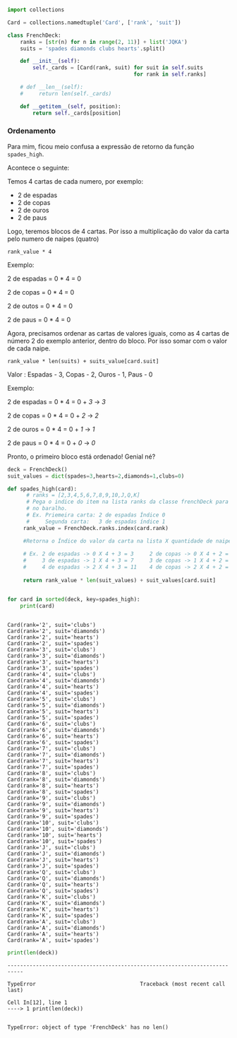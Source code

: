 ```python


import collections

Card = collections.namedtuple('Card', ['rank', 'suit'])

class FrenchDeck:
    ranks = [str(n) for n in range(2, 11)] + list('JQKA')
    suits = 'spades diamonds clubs hearts'.split()

    def __init__(self):
        self._cards = [Card(rank, suit) for suit in self.suits
                                        for rank in self.ranks]

    # def __len__(self):
    #     return len(self._cards)

    def __getitem__(self, position):
        return self._cards[position]


```

### Ordenamento

Para mim, ficou meio confusa a expressão de retorno da função `spades_high`.

Acontece o seguinte:

Temos 4 cartas de cada numero, por exemplo: 
- 2 de espadas
- 2 de copas
- 2 de ouros
- 2 de paus

Logo, teremos blocos de 4 cartas. Por isso a multiplicação do valor da carta pelo numero de naipes (quatro) 

`rank_value * 4`

Exemplo:

2 de espadas = 0 * 4 = 0

2 de copas   = 0 * 4 = 0

2 de outos   = 0 * 4 = 0

2 de paus    = 0 * 4 = 0


Agora, precisamos ordenar as cartas de valores iguais, como as 4 cartas de número 2 do exemplo anterior, dentro do bloco. Por isso somar com o valor de cada naipe.


`rank_value * len(suits) + suits_value[card.suit] `

Valor : Espadas - 3, Copas - 2, Ouros - 1, Paus - 0

Exemplo:

2 de espadas = 0 * 4 = 0 + *3* -> *3*

2 de copas   = 0 * 4 = 0 + *2* -> *2*

2 de ouros   = 0 * 4 = 0 + *1* -> *1*

2 de paus    = 0 * 4 = 0 + *0* -> *0*


Pronto, o primeiro bloco está ordenado! Genial né?



```python
deck = FrenchDeck()
suit_values = dict(spades=3,hearts=2,diamonds=1,clubs=0)

def spades_high(card):
      # ranks = [2,3,4,5,6,7,8,9,10,J,Q,K]
      # Pega o indice do item na lista ranks da classe frenchDeck para cada numero de carta
      # no baralho.
      # Ex. Priemeira carta: 2 de espadas Índice 0
      #     Segunda carta:   3 de espadas índice 1
     rank_value = FrenchDeck.ranks.index(card.rank)

     #Retorna o Índice do valor da carta na lista X quantidade de naipes X valor de cada naipe
     
     # Ex. 2 de espadas -> 0 X 4 + 3 = 3     2 de copas -> 0 X 4 + 2 = 2    2 de ouro -> 0 X 4 + 1 = 1  2 de paus -> 0 X 4 + 0 = 0
     #     3 de espadas -> 1 X 4 + 3 = 7     3 de copas -> 1 X 4 + 2 = 6    3 de ouro -> 1 X 4 + 1 = 5  3 de paus -> 1 X 4 + 0 = 4
     #     4 de espadas -> 2 X 4 + 3 = 11    4 de copas -> 2 X 4 + 2 = 10   4 de ouro -> 2 X 4 + 1 = 9  4 de paus -> 2 X 4 + 0 = 8
     
     return rank_value * len(suit_values) + suit_values[card.suit]


for card in sorted(deck, key=spades_high):
    print(card)
    
```

    Card(rank='2', suit='clubs')
    Card(rank='2', suit='diamonds')
    Card(rank='2', suit='hearts')
    Card(rank='2', suit='spades')
    Card(rank='3', suit='clubs')
    Card(rank='3', suit='diamonds')
    Card(rank='3', suit='hearts')
    Card(rank='3', suit='spades')
    Card(rank='4', suit='clubs')
    Card(rank='4', suit='diamonds')
    Card(rank='4', suit='hearts')
    Card(rank='4', suit='spades')
    Card(rank='5', suit='clubs')
    Card(rank='5', suit='diamonds')
    Card(rank='5', suit='hearts')
    Card(rank='5', suit='spades')
    Card(rank='6', suit='clubs')
    Card(rank='6', suit='diamonds')
    Card(rank='6', suit='hearts')
    Card(rank='6', suit='spades')
    Card(rank='7', suit='clubs')
    Card(rank='7', suit='diamonds')
    Card(rank='7', suit='hearts')
    Card(rank='7', suit='spades')
    Card(rank='8', suit='clubs')
    Card(rank='8', suit='diamonds')
    Card(rank='8', suit='hearts')
    Card(rank='8', suit='spades')
    Card(rank='9', suit='clubs')
    Card(rank='9', suit='diamonds')
    Card(rank='9', suit='hearts')
    Card(rank='9', suit='spades')
    Card(rank='10', suit='clubs')
    Card(rank='10', suit='diamonds')
    Card(rank='10', suit='hearts')
    Card(rank='10', suit='spades')
    Card(rank='J', suit='clubs')
    Card(rank='J', suit='diamonds')
    Card(rank='J', suit='hearts')
    Card(rank='J', suit='spades')
    Card(rank='Q', suit='clubs')
    Card(rank='Q', suit='diamonds')
    Card(rank='Q', suit='hearts')
    Card(rank='Q', suit='spades')
    Card(rank='K', suit='clubs')
    Card(rank='K', suit='diamonds')
    Card(rank='K', suit='hearts')
    Card(rank='K', suit='spades')
    Card(rank='A', suit='clubs')
    Card(rank='A', suit='diamonds')
    Card(rank='A', suit='hearts')
    Card(rank='A', suit='spades')



```python
print(len(deck))
```


    ---------------------------------------------------------------------------

    TypeError                                 Traceback (most recent call last)

    Cell In[12], line 1
    ----> 1 print(len(deck))


    TypeError: object of type 'FrenchDeck' has no len()

